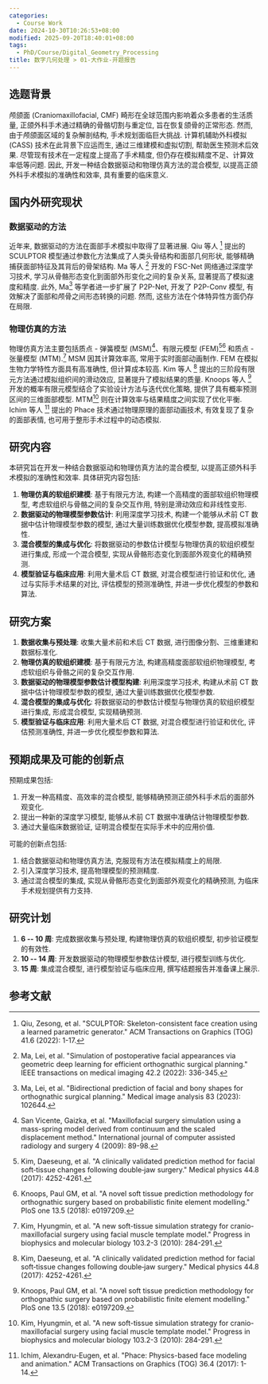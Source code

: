 ```yaml
---
categories:
  - Course Work
date: 2024-10-30T10:26:53+08:00
modified: 2025-09-20T18:40:01+08:00
tags:
  - PhD/Course/Digital_Geometry_Processing
title: 数字几何处理 > 01-大作业-开题报告
---
```


## 选题背景

颅颌面 (Craniomaxillofacial, CMF) 畸形在全球范围内影响着众多患者的生活质量, 正颌外科手术通过精确的骨骼切割与重定位, 旨在恢复颌骨的正常形态. 然而, 由于颅颌面区域的复杂解剖结构, 手术规划面临巨大挑战. 计算机辅助外科模拟 (CASS) 技术在此背景下应运而生, 通过三维建模和虚拟切割, 帮助医生预测术后效果. 尽管现有技术在一定程度上提高了手术精度, 但仍存在模拟精度不足、计算效率低等问题. 因此, 开发一种结合数据驱动和物理仿真方法的混合模型, 以提高正颌外科手术模拟的准确性和效率, 具有重要的临床意义.

## 国内外研究现状

### 数据驱动的方法

近年来, 数据驱动的方法在面部手术模拟中取得了显著进展. Qiu 等人 [^1] 提出的 SCULPTOR 模型通过参数化方法集成了人类头骨结构和面部几何形状, 能够精确捕获面部特征及其背后的骨架结构. Ma 等人 [^2] 开发的 FSC-Net 网络通过深度学习技术, 学习从骨骼形态变化到面部外形变化之间的复杂关系, 显著提高了模拟速度和精度. 此外, Ma[^3] 等学者进一步扩展了 P2P-Net, 开发了 P2P-Conv 模型, 有效解决了面部和颅骨之间形态转换的问题. 然而, 这些方法在个体特异性方面仍存在局限.

[^1]: Qiu, Zesong, et al. "SCULPTOR: Skeleton-consistent face creation using a learned parametric generator." ACM Transactions on Graphics (TOG) 41.6 (2022): 1-17.
[^2]: Ma, Lei, et al. "Simulation of postoperative facial appearances via geometric deep learning for efficient orthognathic surgical planning." IEEE transactions on medical imaging 42.2 (2022): 336-345.
[^3]: Ma, Lei, et al. "Bidirectional prediction of facial and bony shapes for orthognathic surgical planning." Medical image analysis 83 (2023): 102644.

### 物理仿真的方法

物理仿真方法主要包括质点 - 弹簧模型 (MSM)[^4]、有限元模型 (FEM)[^5][^6] 和质点 - 张量模型 (MTM).[^7] MSM 因其计算效率高, 常用于实时面部动画制作. FEM 在模拟生物力学特性方面具有高准确性, 但计算成本较高. Kim 等人 [^5] 提出的三阶段有限元方法通过模拟组织间的滑动效应, 显著提升了模拟结果的质量. Knoops 等人 [^6] 开发的概率有限元模型结合了实验设计方法与迭代优化策略, 提供了具有概率预测区间的三维面部模型. MTM[^7] 则在计算效率与结果精度之间实现了优化平衡. Ichim 等人 [^8] 提出的 Phace 技术通过物理原理的面部动画技术, 有效复现了复杂的面部表情, 也可用于整形手术过程中的动态模拟.

[^4]: San Vicente, Gaizka, et al. "Maxillofacial surgery simulation using a mass-spring model derived from continuum and the scaled displacement method." International journal of computer assisted radiology and surgery 4 (2009): 89-98.
[^5]: Kim, Daeseung, et al. "A clinically validated prediction method for facial soft‐tissue changes following double‐jaw surgery." Medical physics 44.8 (2017): 4252-4261.
[^6]: Knoops, Paul GM, et al. "A novel soft tissue prediction methodology for orthognathic surgery based on probabilistic finite element modelling." PloS one 13.5 (2018): e0197209.
[^7]: Kim, Hyungmin, et al. "A new soft-tissue simulation strategy for cranio-maxillofacial surgery using facial muscle template model." Progress in biophysics and molecular biology 103.2-3 (2010): 284-291.
[^8]: Ichim, Alexandru-Eugen, et al. "Phace: Physics-based face modeling and animation." ACM Transactions on Graphics (TOG) 36.4 (2017): 1-14.

## 研究内容

本研究旨在开发一种结合数据驱动和物理仿真方法的混合模型, 以提高正颌外科手术模拟的准确性和效率. 具体研究内容包括:

1. **物理仿真的软组织建模**: 基于有限元方法, 构建一个高精度的面部软组织物理模型, 考虑软组织与骨骼之间的复杂交互作用, 特别是滑动效应和非线性变形.
2. **数据驱动的物理模型参数估计**: 利用深度学习技术, 构建一个能够从术前 CT 数据中估计物理模型参数的模型, 通过大量训练数据优化模型参数, 提高模拟准确性.
3. **混合模型的集成与优化**: 将数据驱动的参数估计模型与物理仿真的软组织模型进行集成, 形成一个混合模型, 实现从骨骼形态变化到面部外观变化的精确预测.
4. **模型验证与临床应用**: 利用大量术后 CT 数据, 对混合模型进行验证和优化, 通过与实际手术结果的对比, 评估模型的预测准确性, 并进一步优化模型的参数和算法.

## 研究方案

1. **数据收集与预处理**: 收集大量术前和术后 CT 数据, 进行图像分割、三维重建和数据标准化.
2. **物理仿真的软组织建模**: 基于有限元方法, 构建高精度面部软组织物理模型, 考虑软组织与骨骼之间的复杂交互作用.
3. **数据驱动的物理模型参数估计模型构建**: 利用深度学习技术, 构建从术前 CT 数据中估计物理模型参数的模型, 通过大量训练数据优化模型参数.
4. **混合模型的集成与优化**: 将数据驱动的参数估计模型与物理仿真的软组织模型进行集成, 形成混合模型, 实现精确预测.
5. **模型验证与临床应用**: 利用大量术后 CT 数据, 对混合模型进行验证和优化, 评估预测准确性, 并进一步优化模型参数和算法.

## 预期成果及可能的创新点

预期成果包括:

1. 开发一种高精度、高效率的混合模型, 能够精确预测正颌外科手术后的面部外观变化.
2. 提出一种新的深度学习模型, 能够从术前 CT 数据中准确估计物理模型参数.
3. 通过大量临床数据验证, 证明混合模型在实际手术中的应用价值.

可能的创新点包括:

1. 结合数据驱动和物理仿真方法, 克服现有方法在模拟精度上的局限.
2. 引入深度学习技术, 提高物理模型的预测精度.
3. 通过混合模型的集成, 实现从骨骼形态变化到面部外观变化的精确预测, 为临床手术规划提供有力支持.

## 研究计划

1. **6 -- 10 周**: 完成数据收集与预处理, 构建物理仿真的软组织模型, 初步验证模型的有效性.
2. **10 -- 14 周**: 开发数据驱动的物理模型参数估计模型, 进行模型训练与优化.
3. **15 周**: 集成混合模型, 进行模型验证与临床应用, 撰写结题报告并准备课上展示.

## 参考文献
